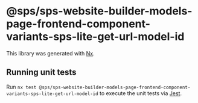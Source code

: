 # @sps/sps-website-builder-models-page-frontend-component-variants-sps-lite-get-url-model-id

This library was generated with [Nx](https://nx.dev).

## Running unit tests

Run `nx test @sps/sps-website-builder-models-page-frontend-component-variants-sps-lite-get-url-model-id` to execute the unit tests via [Jest](https://jestjs.io).
